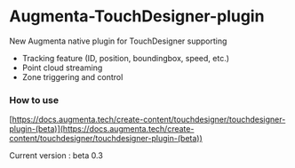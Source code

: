 # Augmenta-TouchDesigner-plugin

New Augmenta native plugin for TouchDesigner supporting
- Tracking feature (ID, position, boundingbox, speed, etc.)
- Point cloud streaming
- Zone triggering and control

### How to use
[https://docs.augmenta.tech/create-content/touchdesigner/touchdesigner-plugin-(beta)](https://docs.augmenta.tech/create-content/touchdesigner/touchdesigner-plugin-(beta))

Current version : beta 0.3

